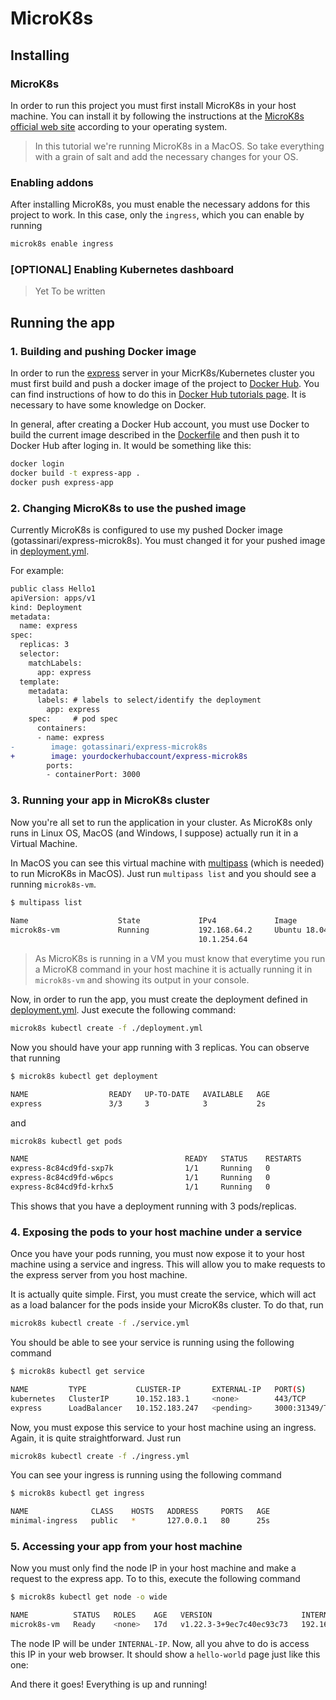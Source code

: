 # MicroK8s

## Installing

### MicroK8s

In order to run this project you must first install MicroK8s in your host machine.
You can install it by following the instructions at the [MicroK8s official web site](https://microk8s.io/tutorials)
according to your operating system.

> In this tutorial we're running MicroK8s in a MacOS. So take everything with a grain of salt and
> add the necessary changes for your OS.

### Enabling addons

After installing MicroK8s, you must enable the necessary addons for this project to work.
In this case, only the `ingress`, which you can enable by running

```bash
microk8s enable ingress
```

### \[OPTIONAL\] Enabling Kubernetes dashboard

> Yet To be written

## Running the app

### 1. Building and pushing Docker image

In order to run the [express](https://expressjs.com/) server in your MicrK8s/Kubernetes cluster you must
first build and push a docker image of the project to [Docker Hub](https://hub.docker.com/). You can find instructions
of how to do this in [Docker Hub tutorials page](https://docs.docker.com/docker-hub/). It is necessary to have some knowledge on Docker.

In general, after creating a Docker Hub account, you must use Docker to build the current image described in the [Dockerfile](./Dockerfile)
and then push it to Docker Hub after loging in. It would be something like this:

```bash
docker login
docker build -t express-app .
docker push express-app
```

### 2. Changing MicroK8s to use the pushed image

Currently MicroK8s is configured to use my pushed Docker image (gotassinari/express-microk8s).
You must changed it for your pushed image in [deployment.yml](./deployment.yml).

For example:

```diff
public class Hello1
apiVersion: apps/v1
kind: Deployment
metadata:
  name: express
spec:
  replicas: 3
  selector:
    matchLabels:
      app: express
  template:
    metadata:
      labels: # labels to select/identify the deployment
        app: express
    spec:     # pod spec                  
      containers: 
      - name: express 
-        image: gotassinari/express-microk8s
+        image: yourdockerhubaccount/express-microk8s
        ports:
        - containerPort: 3000
```

### 3. Running your app in MicroK8s cluster

Now you're all set to run the application in your cluster. As MicroK8s only runs
in Linux OS, MacOS (and Windows, I suppose) actually run it in a Virtual Machine.

In MacOS you can see this virtual machine with [multipass](https://multipass.run/) (which is needed)
to run MicroK8s in MacOS). Just run `multipass list` and you should see a running `microk8s-vm`.

```bash
$ multipass list
                                                                           
Name                    State             IPv4             Image
microk8s-vm             Running           192.168.64.2     Ubuntu 18.04 LTS
                                          10.1.254.64
```

> As MicroK8s is running in a VM you must know that everytime you run a MicroK8 command in your host machine
> it is actually running it in `microk8s-vm` and showing its output in your console.

Now, in order to run the app, you must create the deployment defined in [deployment.yml](./deployment.yml). Just execute the following command:

```bash
microk8s kubectl create -f ./deployment.yml
```

Now you should have your app running with 3 replicas. You can observe that running

```bash
$ microk8s kubectl get deployment

NAME                  READY   UP-TO-DATE   AVAILABLE   AGE
express               3/3     3            3           2s
```

and

```bash
microk8s kubectl get pods

NAME                                   READY   STATUS    RESTARTS       AGE
express-8c84cd9fd-sxp7k                1/1     Running   0              41s
express-8c84cd9fd-w6pcs                1/1     Running   0              41s
express-8c84cd9fd-krhx5                1/1     Running   0              41s
```

This shows that you have a deployment running with 3 pods/replicas.

### 4. Exposing the pods to your host machine under a service

Once you have your pods running, you must now expose it to your host machine using a service
and ingress. This will allow you to make requests to the express server from you host machine.

It is actually quite simple. First, you must create the service, which will act as a load balancer
for the pods inside your MicroK8s cluster. To do that, run

```bash
microk8s kubectl create -f ./service.yml
```

You should be able to see your service is running using the following command

```bash
$ microk8s kubectl get service

NAME         TYPE           CLUSTER-IP       EXTERNAL-IP   PORT(S)          AGE
kubernetes   ClusterIP      10.152.183.1     <none>        443/TCP          17d
express      LoadBalancer   10.152.183.247   <pending>     3000:31349/TCP   22s
```

Now, you must expose this service to your host machine using an ingress. Again, it is quite
straightforward. Just run

```bash
microk8s kubectl create -f ./ingress.yml
```

You can see your ingress is running using the following command

```bash
$ microk8s kubectl get ingress 

NAME              CLASS    HOSTS   ADDRESS     PORTS   AGE
minimal-ingress   public   *       127.0.0.1   80      25s
```

### 5. Accessing your app from your host machine

Now you must only find the node IP in your host machine and make a request
to the express app. To to this, execute the following command

```bash
$ microk8s kubectl get node -o wide

NAME          STATUS   ROLES    AGE   VERSION                    INTERNAL-IP    EXTERNAL-IP   OS-IMAGE             KERNEL-VERSION       CONTAINER-RUNTIME
microk8s-vm   Ready    <none>   17d   v1.22.3-3+9ec7c40ec93c73   192.168.64.2   <none>        Ubuntu 18.04.6 LTS   4.15.0-161-generic   containerd://1.5.2
```

The node IP will be under `INTERNAL-IP`. Now, all you ahve to do is access this IP in your web
browser. It should show a `hello-world` page just like this one:

And there it goes! Everything is up and running!